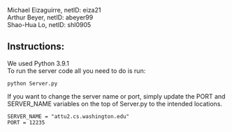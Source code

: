 
Michael Eizaguirre, netID: eiza21 \
Arthur Beyer,       netID: abeyer99 \
Shao-Hua Lo,        netID: shl0905 



## Instructions:
We used Python 3.9.1 \
To run the server code all you need to do is run: 
```
python Server.py
```
If you want to change the server name or port, simply update the PORT and SERVER_NAME variables 
on the top of Server.py to the intended locations.
```
SERVER_NAME = "attu2.cs.washington.edu"
PORT = 12235
```